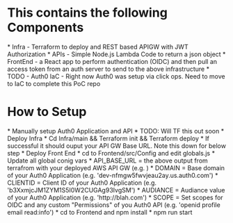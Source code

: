 <h1>This contains the following Components</h1>
* Infra - Terraform to deploy and REST based APIGW with JWT Authorization
* APIs - Simple Node.js Lambda Code to return a json object
* FrontEnd - a React app to perform authentication (OIDC) and then pull an access token from an auth server to send to the above infrastructure
* TODO - Auth0 IaC - Right now Auth0 was setup via click ops. Need to move to IaC to complete this PoC repo

<h1>How to Setup</h1>
* Manually setup Auth0 Application and API
    * TODO: Will TF this out soon
* Deploy Infra
    * Cd Infra/main && Terraform init && Terraform deploy
    * If successful it should ouput your API GW Base URL. Note this down for below step
* Deploy Front End
    * cd to Frontend/src/Config and edit globals.js
    * Update all global conig vars
        * API_BASE_URL = the above output from terrafrom with your deployed AWS API GW (e.g. )
        * DOMAIN = Base domain of your Auth0 Application (e.g. 'dev-nfmgw5fwvjeau2ay.us.auth0.com')
        * CLIENTID = Client ID of your Auth0 Application (e.g. 'b3XxmjcJM1ZYM1S5I0W2CUGAg93IvgSM')
        * AUDIANCE =  Audiance value of your Auth0 Application (e.g. 'http://blah.com')
        * SCOPE = Set scopes for OIDC and any custom "Permissions" of you Auth0 API (e.g. 'openid profile email read:info')
    * cd to Frontend and npm install
    * npm run start
    

